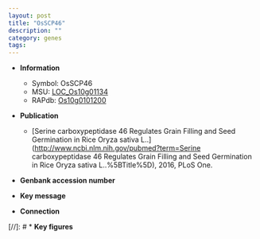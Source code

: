 ```yaml
---
layout: post
title: "OsSCP46"
description: ""
category: genes
tags: 
---
```


* **Information**  
    + Symbol: OsSCP46  
    + MSU: [LOC_Os10g01134](http://rice.plantbiology.msu.edu/cgi-bin/ORF_infopage.cgi?orf=LOC_Os10g01134)  
    + RAPdb: [Os10g0101200](http://rapdb.dna.affrc.go.jp/viewer/gbrowse_details/irgsp1?name=Os10g0101200)  

* **Publication**  
    + [Serine carboxypeptidase 46 Regulates Grain Filling and Seed Germination in Rice Oryza sativa L..](http://www.ncbi.nlm.nih.gov/pubmed?term=Serine carboxypeptidase 46 Regulates Grain Filling and Seed Germination in Rice Oryza sativa L..%5BTitle%5D), 2016, PLoS One.

* **Genbank accession number**  

* **Key message**  

* **Connection**  

[//]: # * **Key figures**  


